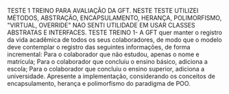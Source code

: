 TESTE 1 TREINO PARA AVALIAÇÃO DA GFT. NESTE TESTE UTILIZEI MÉTODOS, ABSTRAÇÃO, ENCAPSULAMENTO, HERANÇA, POLIMORFISMO, "VIRTUAL, OVERRIDE" NAO SENTI UTILIDADE EM USAR CLASSES ABSTRATAS E INTERFACES. TESTE TREINO 1- A GFT quer manter o registro da vida acadêmica de todos os seus colaboradores, de modo que o modelo deve contemplar o registro das seguintes informações, de forma incremental: Para o colaborador que não estudou, apenas o nome e matrícula; Para o colaborador que concluiu o ensino básico, adiciona a escola; Para o colaborador que concluiu o ensino superior, adiciona a universidade. Apresente a implementação, considerando os conceitos de encapsulamento, herança e polimorfismo do paradigma de POO.